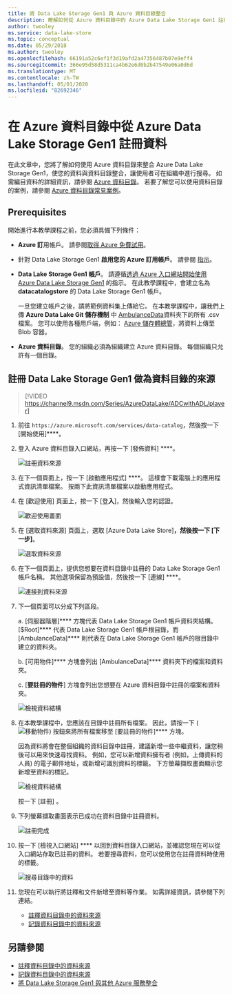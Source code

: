 ```yaml
---
title: 將 Data Lake Storage Gen1 與 Azure 資料目錄整合
description: 瞭解如何從 Azure 資料目錄中的 Azure Data Lake Storage Gen1 註冊資料，讓資料可在您的組織中探索。
author: twooley
ms.service: data-lake-store
ms.topic: conceptual
ms.date: 05/29/2018
ms.author: twooley
ms.openlocfilehash: 66191a52c6ef1f3d19afd2a47356487b07e9eff4
ms.sourcegitcommit: 366e95d58d5311ca4b62e6d0b2b47549e06a0d6d
ms.translationtype: MT
ms.contentlocale: zh-TW
ms.lasthandoff: 05/01/2020
ms.locfileid: "82692346"
---
```

# <a name="register-data-from-azure-data-lake-storage-gen1-in-azure-data-catalog"></a>在 Azure 資料目錄中從 Azure Data Lake Storage Gen1 註冊資料
在此文章中，您將了解如何使用 Azure 資料目錄來整合 Azure Data Lake Storage Gen1，使您的資料與資料目錄整合，讓使用者可在組織中進行搜尋。 如需編目資料的詳細資訊，請參閱 [Azure 資料目錄](../data-catalog/data-catalog-what-is-data-catalog.md)。 若要了解您可以使用資料目錄的案例，請參閱 [Azure 資料目錄常見案例](../data-catalog/data-catalog-common-scenarios.md)。

## <a name="prerequisites"></a>Prerequisites
開始進行本教學課程之前，您必須具備下列條件：

* **Azure 訂**用帳戶。 請參閱[取得 Azure 免費試用](https://azure.microsoft.com/pricing/free-trial/)。
* 針對 Data Lake Storage Gen1 **啟用您的 Azure 訂用帳戶**。 請參閱 [指示](data-lake-store-get-started-portal.md)。
* **Data Lake Storage Gen1 帳戶**。 請遵循[透過 Azure 入口網站開始使用 Azure Data Lake Storage Gen1](data-lake-store-get-started-portal.md) 的指示。 在此教學課程中，會建立名為 **datacatalogstore** 的 Data Lake Storage Gen1 帳戶。

    一旦您建立帳戶之後，請將範例資料集上傳給它。 在本教學課程中，讓我們上傳 **Azure Data Lake Git 儲存機制** 中 [AmbulanceData](https://github.com/Azure/usql/tree/master/Examples/Samples/Data/AmbulanceData/)資料夾下的所有 .csv 檔案。 您可以使用各種用戶端，例如： [Azure 儲存體總管](https://storageexplorer.com/)，將資料上傳至 Blob 容器。
* **Azure 資料目錄**。 您的組織必須為組織建立 Azure 資料目錄。 每個組織只允許有一個目錄。

## <a name="register-data-lake-storage-gen1-as-a-source-for-data-catalog"></a>註冊 Data Lake Storage Gen1 做為資料目錄的來源

> [!VIDEO https://channel9.msdn.com/Series/AzureDataLake/ADCwithADL/player]

1. 前往 `https://azure.microsoft.com/services/data-catalog`，然後按一下 [開始使用]****。
1. 登入 Azure 資料目錄入口網站，再按一下 [發佈資料] ****。

    ![註冊資料來源](./media/data-lake-store-with-data-catalog/register-data-source.png "註冊資料來源")
1. 在下一個頁面上，按一下 [啟動應用程式] ****。 這樣會下載電腦上的應用程式資訊清單檔案。 按兩下此資訊清單檔案以啟動應用程式。
1. 在 [歡迎使用] 頁面上，按一下 [登**入**]，然後輸入您的認證。

    ![歡迎使用畫面](./media/data-lake-store-with-data-catalog/welcome.screen.png "歡迎使用畫面")
1. 在 [選取資料來源] 頁面上，選取 [Azure Data Lake Store]****，然後按一下 [下一步]****。

    ![選取資料來源](./media/data-lake-store-with-data-catalog/select-source.png "選取資料來源")
1. 在下一個頁面上，提供您想要在資料目錄中註冊的 Data Lake Storage Gen1 帳戶名稱。 其他選項保留為預設值，然後按一下 [連線] ****。

    ![連接到資料來源](./media/data-lake-store-with-data-catalog/connect-to-source.png "連接到資料來源")
1. 下一個頁面可以分成下列區段。

    a. [伺服器階層]**** 方塊代表 Data Lake Storage Gen1 帳戶資料夾結構。 [$Root]**** 代表 Data Lake Storage Gen1 帳戶根目錄，而 [AmbulanceData]**** 則代表在 Data Lake Storage Gen1 帳戶的根目錄中建立的資料夾。

    b. [可用物件]**** 方塊會列出 [AmbulanceData]**** 資料夾下的檔案和資料夾。

    c. [**要註冊的物件**] 方塊會列出您想要在 Azure 資料目錄中註冊的檔案和資料夾。

    ![檢視資料結構](./media/data-lake-store-with-data-catalog/view-data-structure.png "檢視資料結構")
1. 在本教學課程中，您應該在目錄中註冊所有檔案。 因此，請按一下 (![移動物件](./media/data-lake-store-with-data-catalog/move-objects.png "移動物件")) 按鈕來將所有檔案移至 [要註冊的物件]**** 方塊。

    因為資料將會在整個組織的資料目錄中註冊，建議新增一些中繼資料，讓您稍後可以用來快速尋找資料。 例如，您可以新增資料擁有者 (例如，上傳資料的人員) 的電子郵件地址，或新增可識別資料的標籤。 下方螢幕擷取畫面顯示您新增至資料的標記。

    ![檢視資料結構](./media/data-lake-store-with-data-catalog/view-selected-data-structure.png "檢視資料結構")

    按一下 [註冊]  。
1. 下列螢幕擷取畫面表示已成功在資料目錄中註冊資料。

    ![註冊完成](./media/data-lake-store-with-data-catalog/registration-complete.png "檢視資料結構")
1. 按一下 [檢視入口網站] **** 以回到資料目錄入口網站，並確認您現在可以從入口網站存取已註冊的資料。 若要搜尋資料，您可以使用您在註冊資料時使用的標籤。

     ![搜尋目錄中的資料](./media/data-lake-store-with-data-catalog/search-data-in-catalog.png "搜尋目錄中的資料")
1. 您現在可以執行將註釋和文件新增至資料等作業。 如需詳細資訊，請參閱下列連結。

    * [註釋資料目錄中的資料來源](../data-catalog/data-catalog-how-to-annotate.md)
    * [記錄資料目錄中的資料來源](../data-catalog/data-catalog-how-to-documentation.md)

## <a name="see-also"></a>另請參閱
* [註釋資料目錄中的資料來源](../data-catalog/data-catalog-how-to-annotate.md)
* [記錄資料目錄中的資料來源](../data-catalog/data-catalog-how-to-documentation.md)
* [將 Data Lake Storage Gen1 與其他 Azure 服務整合](data-lake-store-integrate-with-other-services.md)
